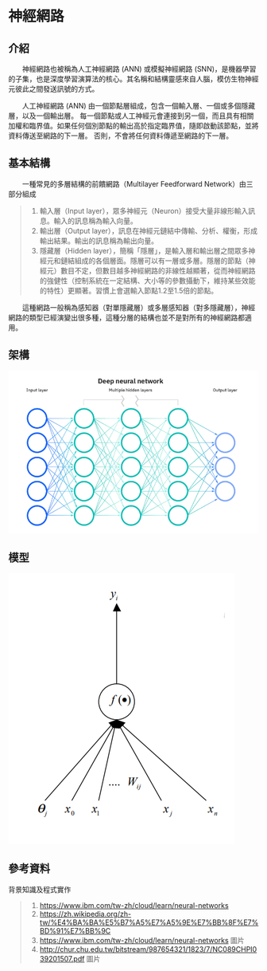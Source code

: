 # 神經網路
## 介紹
&emsp;&emsp;神經網路也被稱為人工神經網路 (ANN) 或模擬神經網路 (SNN)，是機器學習的子集，也是深度學習演算法的核心。其名稱和結構靈感來自人腦，模仿生物神經元彼此之間發送訊號的方式。

&emsp;&emsp;人工神經網路 (ANN) 由一個節點層組成，包含一個輸入層、一個或多個隱藏層，以及一個輸出層。 每一個節點或人工神經元會連接到另一個，而且具有相關加權和臨界值。如果任何個別節點的輸出高於指定臨界值，隨即啟動該節點，並將資料傳送至網路的下一層。 否則，不會將任何資料傳遞至網路的下一層。
## 基本結構
&emsp;&emsp;一種常見的多層結構的前饋網路（Multilayer Feedforward Network）由三部分組成
>1. 輸入層（Input layer），眾多神經元（Neuron）接受大量非線形輸入訊息。輸入的訊息稱為輸入向量。
>2. 輸出層（Output layer），訊息在神經元鏈結中傳輸、分析、權衡，形成輸出結果。輸出的訊息稱為輸出向量。
>3. 隱藏層（Hidden layer），簡稱「隱層」，是輸入層和輸出層之間眾多神經元和鏈結組成的各個層面。隱層可以有一層或多層。隱層的節點（神經元）數目不定，但數目越多神經網路的非線性越顯著，從而神經網路的強健性（控制系統在一定結構、大小等的參數攝動下，維持某些效能的特性）更顯著。習慣上會選輸入節點1.2至1.5倍的節點。

&emsp;&emsp;這種網路一般稱為感知器（對單隱藏層）或多層感知器（對多隱藏層），神經網路的類型已經演變出很多種，這種分層的結構也並不是對所有的神經網路都適用。
## 架構
![linear-programing](https://github.com/chenimim/ai110b/blob/master/100.png)
## 模型
![linear-programing](https://github.com/chenimim/ai110b/blob/master/120.png)
## 參考資料
背景知識及程式實作
>1. https://www.ibm.com/tw-zh/cloud/learn/neural-networks
>2. https://zh.wikipedia.org/zh-tw/%E4%BA%BA%E5%B7%A5%E7%A5%9E%E7%BB%8F%E7%BD%91%E7%BB%9C
>3. https://www.ibm.com/tw-zh/cloud/learn/neural-networks 圖片
>4. http://chur.chu.edu.tw/bitstream/987654321/1823/7/NC089CHPI039201507.pdf 圖片
